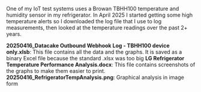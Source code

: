 One of my IoT test systems uses a Browan TBHH100 temperature and humidity sensor in my refrigerator. In April 2025 I started getting some high temperature alerts so I downloaded the log file that I use to log measurements, then looked at the temperature readings over the past 2+ years. 

**20250416_Datacake Outbound Webhook Log - TBHH100 device only.xlsb**: This file contains all the data and the graphs. It is saved as a binary Excel file because the standard .xlsx was too big
**LG Refrigerator Temperature Performance Analysis.docx**: This file contains screenshots of the graphs to make them easier to print.
**20250416_RefrigeratorTempAnalysis.png**: Graphical analysis in image form


